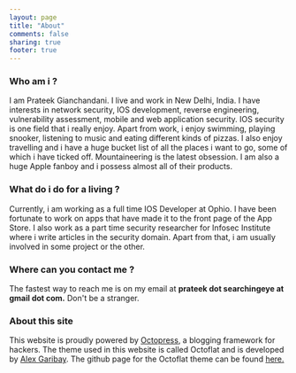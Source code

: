 ```yaml
---
layout: page
title: "About"
comments: false
sharing: true
footer: true
---
```


<h3>Who am i ?</h3>

I am Prateek Gianchandani. I live and work in New Delhi, India. I have interests in network security, IOS development, reverse engineering, vulnerability assessment, mobile and web application security. IOS security is one field that i really enjoy. Apart from work, i enjoy swimming, playing snooker, listening to music and eating different kinds of pizzas. I also enjoy travelling and i have a huge bucket list of all the places i want to go, some of which i have ticked off. Mountaineering is the latest obsession. I am also a huge Apple fanboy and i possess almost all of their products.

<h3>What do i do for a living ?</h3>

Currently, i am working as a full time IOS Developer at Ophio. I have been fortunate to work on apps that have made it to the front page of the App Store. I also work as a part time security researcher for Infosec Institute where i write articles in the security domain. Apart from that, i am usually involved in some project or the other.

<h3>Where can you contact me ?</h3>

The fastest way to reach me is on my email at <b>prateek dot searchingeye at gmail dot com.</b> Don't be a stranger.

<h3>About this site</h3>

This website is proudly powered by <a href="octopress.org">Octopress</a>, a blogging framework for hackers. The theme used in this website is called Octoflat and is developed by <a href="alexgaribay.com">Alex Garibay</a>. The github page for the Octoflat theme can be found <a href="https://github.com/alexgaribay/octoflat">here.</a>